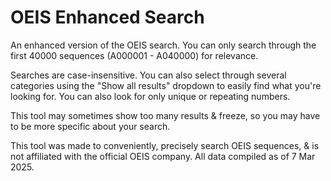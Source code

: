 # OEIS Enhanced Search

An enhanced version of the OEIS search. You can only search through the first 40000 sequences (A000001 - A040000) for relevance.

Searches are case-insensitive. You can also select through several categories using the "Show all results" dropdown to easily find what you're looking for. You can also look for only unique or repeating numbers.

This tool may sometimes show too many results & freeze, so you may have to be more specific about your search.

This tool was made to conveniently, precisely search OEIS sequences, & is not affiliated with the official OEIS company. All data compiled as of 7 Mar 2025.
